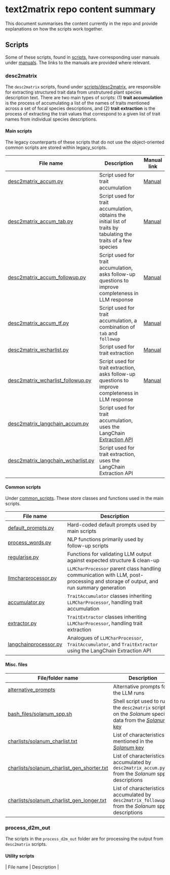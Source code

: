 # text2matrix repo content summary

This document summarises the content currently in the repo and provide explanations on how the scripts work together.

## Scripts

Some of these scripts, found in [scripts](scripts/), have corresponding user manuals under [manuals](manuals/). The links to the manuals are provided where relevant.

### desc2matrix

The `desc2matrix` scripts, found under [scripts/desc2matrix](scripts/desc2matrix/), are responsible for extracting structured trait data from unstrutured plant species description text. There are two main types of scripts: (1) **trait accumulation** is the process of accumulating a list of the names of traits mentioned across a set of focal species descriptions, and (2) **trait extraction** is the process of extracting the trait values that correspond to a given list of trait names from individual species descriptions.

#### Main scripts

The legacy counterparts of these scripts that do not use the object-oriented common scripts are stored within legacy_scripts.

| File name | Description | Manual link |
| --- | --- | --- |
| [desc2matrix_accum.py](scripts/desc2matrix/desc2matrix_accum.py) | Script used for trait accumulation | [Manual](manuals/desc2matrix/desc2matrix_accum_manual.md) |
| [desc2matrix_accum_tab.py](scripts/desc2matrix/desc2matrix_accum_tab.py) | Script used for trait accumulation, obtains the initial list of traits by tabulating the traits of a few species | [Manual](manuals/desc2matrix/desc2matrix_accum_tab_manual.md) |
| [desc2matrix_accum_followup.py](scripts/desc2matrix/desc2matrix_accum_followup.py) | Script used for trait accumulation, asks follow-up questions to improve completeness in LLM response | [Manual](manuals/desc2matrix/desc2matrix_accum_followup_manual.md) |
| [desc2matrix_accum_tf.py](scripts/desc2matrix/desc2matrix_accum_tf.py) | Script used for trait accumulation, a combination of `tab` and `followup` | [Manual](manuals/desc2matrix/desc2matrix_accum_tf_manual.md) |
| [desc2matrix_wcharlist.py](scripts/desc2matrix/desc2matrix_wcharlist.py) | Script used for trait extraction | [Manual](manuals/desc2matrix/desc2matrix_wcharlist_manual.md) |
| [desc2matrix_wcharlist_followup.py](scripts/desc2matrix/desc2matrix_wcharlist_followup.py) | Script used for trait extraction, asks follow-up questions to improve completeness in LLM response | [Manual](manuals/desc2matrix/desc2matrix_wcharlist_followup_manual.md) |
| [desc2matrix_langchain_accum.py](scripts/desc2matrix/desc2matrix_langchain_accum.py) | Script used for trait accumulation, uses the LangChain [Extraction API](https://python.langchain.com/v0.2/docs/tutorials/extraction/) | |
| [desc2matrix_langchain_wcharlist.py](scripts/desc2matrix/desc2matrix_langchain_wcharlist.py) | Script used for trait extraction, uses the LangChain Extraction API | |

#### Common scripts

Under [common_scripts](scripts/desc2matrix/common_scripts/). These store classes and functions used in the main scripts.

| File name | Description |
| --- | --- |
| [default_prompts.py](scripts/desc2matrix/common_scripts/default_prompts.py) | Hard-coded default prompts used by main scripts |
| [process_words.py](scripts/desc2matrix/common_scripts/process_words.py) | NLP functions primarily used by follow-up scripts |
| [regularise.py](scripts/desc2matrix/common_scripts/regularise.py) | Functions for validating LLM output against expected structure & clean-up |
| [llmcharprocessor.py](scripts/desc2matrix/common_scripts/llmcharprocessor.py) | `LLMCharProcessor` parent class handling communication with LLM, post-processing and storage of output, and run summary generation |
| [accumulator.py](scripts/desc2matrix/common_scripts/accumulator.py) | `TraitAccumulator` classes inheriting `LLMCharProcessor`, handling trait accumulation |
| [extractor.py](scripts/desc2matrix/common_scripts/extractor.py) | `TraitExtractor` classes inheriting `LLMCharProcessor`, handling trait extraction |
| [langchainprocessor.py](scripts/desc2matrix/common_scripts/langchainprocessor.py) | Analogues of `LLMCharProcessor`, `TraitAccumulator`, and `TraitExtractor` using the LangChain Extraction API |

#### Misc. files

| File/folder name | Description |
| --- | --- |
| [alternative_prompts](scripts/desc2matrix/alternative_prompts) | Alternative prompts for the LLM runs |
| [bash_files/solanum_spp.sh](scripts/desc2matrix/bash_files/solanum_spp.sh) | Shell script used to run the `desc2matrix` scripts on the _Solanum_ species data from the [_Solanum_ key](https://url.uk.m.mimecastprotect.com/s/4XIGCojPZHvPW23izhwuYr7G3) |
| [charlists/solanum_charlist.txt](scripts/desc2matrix/charlists/solanum_charlist.txt) | List of characteristics mentioned in the [_Solanum_ key](https://url.uk.m.mimecastprotect.com/s/4XIGCojPZHvPW23izhwuYr7G3) |
| [charlists/solanum_charlist_gen_shorter.txt](scripts/desc2matrix/charlists/solanum_charlist_gen_shorter.txt) | List of characteristics accumulated by `desc2matrix_accum.py` from the _Solanum_ spp. descriptions |
| [charlists/solanum_charlist_gen_longer.txt](scripts/desc2matrix/charlists/solanum_charlist_gen_longer.txt) | List of characteristics accumulated by `desc2matrix_followup.py` from the _Solanum_ spp. descriptions |

### process_d2m_out

The scripts in the `process_d2m_out` folder are for processing the output from `desc2matrix` scripts.

#### Utility scripts

| File name | Description |